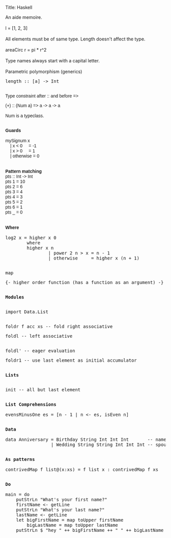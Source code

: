 Title: Haskell

<div>
<div>An aide memoire.<br>
</div>
<div><br>
l = [1, 2, 3]<br>
<br>
</div>
All elements must be of same type. Length doesn't affect the type.<br>
<br>
areaCirc r = pi * r^2<br>
<br>
</div>
<div>Type names always start with a capital letter.<br>
</div>
<div><br>
</div>
Parametric polymorphism (generics)<br>
<pre>length :: [a] -&gt; Int<span><br></span><span style="font-family:arial,sans-serif"><span><br></span></span></pre>
<pre><span style="font-family:arial,sans-serif"><span>Type constraint after :: and before =&gt; </span><br></span></pre>
<pre><span style="font-family:arial,sans-serif"><span>(</span><span>+</span><span>)</span> <span>::</span> <span>(</span><span>Num</span> <span>a</span><span>)</span> <span>=&gt;</span> <span>a</span> <span>-&gt;</span> <span>a</span> <span>-&gt;</span> <span>a<br><br>Num is a typeclass.<br><br></span></span></pre>
<pre><span style="font-family:arial,sans-serif"><b>Guards</b><br><br><span>mySignum</span> <span>x</span>
    <span>|</span> <span>x</span> <span>&lt;</span> <span>0</span>     <span>=</span> <span>-</span><span>1</span>
    <span>|</span> <span>x</span> <span>&gt;</span> <span>0</span>     <span>=</span> <span>1</span>
    <span>|</span> <span>otherwise</span> <span>=</span> <span>0<br><br><br></span><b>Pattern matching</b><br><span>pts</span> <span>::</span> <span>Int</span> <span>-&gt;</span> <span>Int</span>
<span>pts</span> <span>1</span> <span>=</span> <span>10</span>
<span>pts</span> <span>2</span> <span>=</span> <span>6</span>
<span>pts</span> <span>3</span> <span>=</span> <span>4</span>
<span>pts</span> <span>4</span> <span>=</span> <span>3</span>
<span>pts</span> <span>5</span> <span>=</span> <span>2</span>
<span>pts</span> <span>6</span> <span>=</span> <span>1</span>
<span>pts</span> <span>_</span> <span>=</span> <span>0<br><b><br><br>Where</b><br><br></span></span>log2 x = higher x 0
        where
        higher x n
                | power 2 n &gt; x = n - 1
                | otherwise     = higher x (n + 1)<br><br></pre>
<pre>map <br></pre>
<pre>{- higher order function (has a function as an argument) -}<br><br></pre>
<pre><b>Modules<br><br></b></pre>
<pre>import Data.List<br><br></pre>
<pre>foldr f acc xs -- fold right associative<br></pre>
<pre>foldl -- left associative<br><br></pre>
<pre>foldl' -- eager evaluation<br></pre>
<pre>foldr1 -- use last element as initial accumulator<br><br></pre>
<pre><b>Lists</b><br><br></pre>
<pre>init -- all but last element<br><br></pre>
<pre><b>List Comprehensions<br></b><br><span>evensMinusOne</span> <span>es</span> <span>=</span> <span>[</span><span>n</span> <span>-</span> <span>1</span> <span>|</span> <span>n</span> <span>&lt;-</span> <span>es</span><span>,</span> <span>isEven</span> <span>n</span><span>]<br><br></span></pre>
<pre><span><b>Data</b><br><br></span><span>data</span> <span>Anniversary</span> <span>=</span> <span>Birthday</span> <span>String</span> <span>Int</span> <span>Int</span> <span>Int</span>       <span>-- name, year, month, day</span>
                 <span>|</span> <span>Wedding</span> <span>String</span> <span>String</span> <span>Int</span> <span>Int</span> <span>Int</span> <span>-- spouse name 1, spouse name 2, year, month, day<br><br></span></pre>
<pre><span><b>As patterns</b></span><br><br><span>contrivedMap</span> <span>f</span> <span>list</span><span>@</span><span>(</span><span>x</span><span>:</span><span>xs</span><span>)</span> <span>=</span> <span>f</span> <span>list</span> <span>x</span> <span>:</span> <span>contrivedMap</span> <span>f</span> <span>xs<br><br></span></pre>
<pre><span><b>Do</b><br><br>main = do  <br>    putStrLn "What's your first name?"  <br>    firstName &lt;- getLine  <br>    putStrLn "What's your last name?"  <br>    lastName &lt;- getLine  <br>    let bigFirstName = map toUpper firstName  <br>        bigLastName = map toUpper lastName  <br>    putStrLn $ "hey " ++ bigFirstName ++ " " ++ bigLastName ++ ", how are you?"  <br></span></pre>
